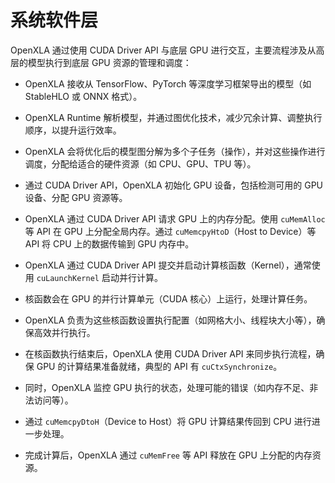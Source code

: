 # 系统软件层
OpenXLA 通过使用 CUDA Driver API 与底层 GPU 进行交互，主要流程涉及从高层的模型执行到底层 GPU 资源的管理和调度：

   - OpenXLA 接收从 TensorFlow、PyTorch 等深度学习框架导出的模型（如 StableHLO 或 ONNX 格式）。
   - OpenXLA Runtime 解析模型，并通过图优化技术，减少冗余计算、调整执行顺序，以提升运行效率。

   - OpenXLA 会将优化后的模型图分解为多个子任务（操作），并对这些操作进行调度，分配给适合的硬件资源（如 CPU、GPU、TPU 等）。

   - 通过 CUDA Driver API，OpenXLA 初始化 GPU 设备，包括检测可用的 GPU 设备、分配 GPU 资源等。

   - OpenXLA 通过 CUDA Driver API 请求 GPU 上的内存分配。使用 `cuMemAlloc` 等 API 在 GPU 上分配全局内存。通过 `cuMemcpyHtoD`（Host to Device）等 API 将 CPU 上的数据传输到 GPU 内存中。

   - OpenXLA 通过 CUDA Driver API 提交并启动计算核函数（Kernel），通常使用 `cuLaunchKernel` 启动并行计算。
   - 核函数会在 GPU 的并行计算单元（CUDA 核心）上运行，处理计算任务。
   - OpenXLA 负责为这些核函数设置执行配置（如网格大小、线程块大小等），确保高效并行执行。

   - 在核函数执行结束后，OpenXLA 使用 CUDA Driver API 来同步执行流程，确保 GPU 的计算结果准备就绪，典型的 API 有 `cuCtxSynchronize`。
   - 同时，OpenXLA 监控 GPU 执行的状态，处理可能的错误（如内存不足、非法访问等）。

   - 通过 `cuMemcpyDtoH`（Device to Host）将 GPU 计算结果传回到 CPU 进行进一步处理。
   - 完成计算后，OpenXLA 通过 `cuMemFree` 等 API 释放在 GPU 上分配的内存资源。